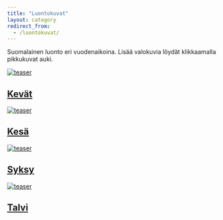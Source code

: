 ```yaml
---
title: "Luontokuvat"
layout: category
redirect_from:
  - /luontokuvat/
---
```


Suomalainen luonto eri vuodenaikoina. Lisää valokuvia löydät klikkaamalla pikkukuvat auki.

<div class="tiles">
	<article class="tile" itemscope="" itemtype="http://schema.org/Article">
		<a href="/valokuvaus/luontokuvat/kevat/" title="Kevät" class="post-teaser"><img src="https://cdn.minimuutti.com/luontokuvat/kev%C3%A4t/DS14212-245px.jpg" alt="teaser" itemprop="image"></a>
		<h2 class="post-title" itemprop="name"><a href="/valokuvaus/luontokuvat/kevat/">Kevät</a></h2>
		<p class="post-excerpt" itemprop="description"></p>
	</article>
	<article class="tile" itemscope="" itemtype="http://schema.org/Article">
		<a href="/valokuvaus/luontokuvat/kesa/" title="Kesä" class="post-teaser"><img src="https://cdn.minimuutti.com/luontokuvat/kes%C3%A4/5/DS23699-245px.jpg" alt="teaser" itemprop="image"></a>
		<h2 class="post-title" itemprop="name"><a href="/valokuvaus/luontokuvat/kesa/">Kesä</a></h2>
		<p class="post-excerpt" itemprop="description"></p>
	</article>
	<article class="tile" itemscope="" itemtype="http://schema.org/Article">
		<a href="/valokuvaus/luontokuvat/syksy/" title="Syksy" class="post-teaser"><img src="https://cdn.minimuutti.com/luontokuvat/syksy/5/DS69926-245px.jpg" alt="teaser" itemprop="image"></a>
		<h2 class="post-title" itemprop="name"><a href="/valokuvaus/luontokuvat/syksy/">Syksy</a></h2>
		<p class="post-excerpt" itemprop="description"></p>
	</article>
	<article class="tile" itemscope="" itemtype="http://schema.org/Article">
		<a href="/valokuvaus/luontokuvat/talvi/" title="Talvi" class="post-teaser"><img src="https://cdn.minimuutti.com/luontokuvat/talvi/DSC24163-245px.jpg" alt="teaser" itemprop="image"></a>
		<h2 class="post-title" itemprop="name"><a href="/valokuvaus/luontokuvat/talvi/">Talvi</a></h2>
		<p class="post-excerpt" itemprop="description"></p>
	</article>
</div>

